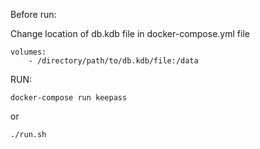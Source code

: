 Before run:

Change location of db.kdb file in docker-compose.yml file


    volumes:
        - /directory/path/to/db.kdb/file:/data



RUN:

    docker-compose run keepass

or

    ./run.sh
